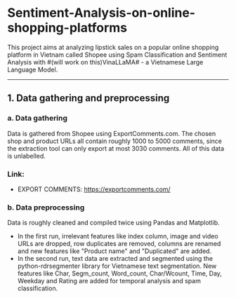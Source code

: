 # Sentiment-Analysis-on-online-shopping-platforms

This project aims at analyzing lipstick sales on a popular online shopping platform in Vietnam called Shopee using Spam Classification and Sentiment Analysis with #(will work on this)VinaLLaMA# - a Vietnamese Large Language Model.

---

## 1. Data gathering and preprocessing
### a. Data gathering
Data is gathered from Shopee using ExportComments.com. The chosen shop and product URLs all contain roughly 1000 to 5000 comments, since the extraction tool can only export at most 3030 comments. All of this data is unlabelled.
### Link:
- EXPORT COMMENTS:
  https://exportcomments.com/

### b. Data preprocessing
Data is roughly cleaned and compiled twice using Pandas and Matplotlib. 
- In the first run, irrelevant features like index column, image and video URLs are dropped, row duplicates are removed, columns are renamed and new features like "Product name" and "Duplicated" are added.
- In the second run, text data are extracted and segmented using the python-rdrsegmenter library for Vietnamese text segmentation. New features like Char, Segm_count, Word_count, Char/Wcount, Time, Day, Weekday and Rating are added for temporal analysis and spam classification.
